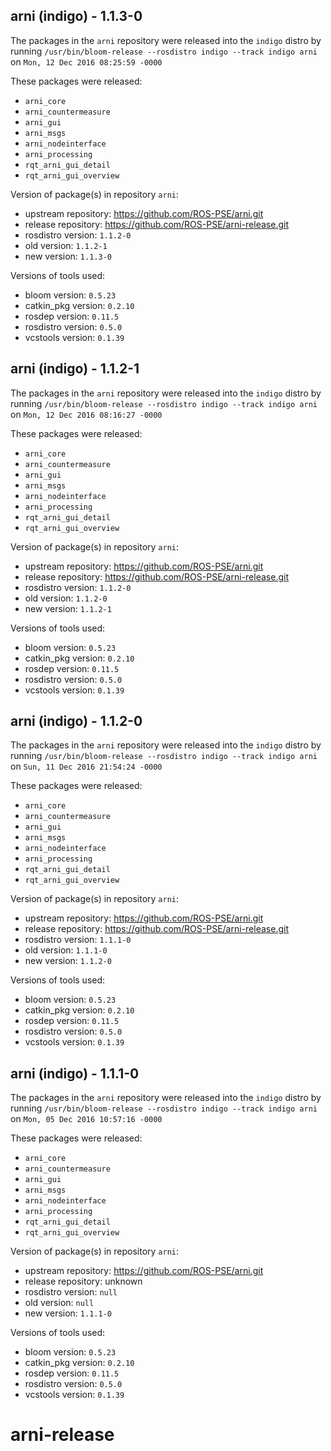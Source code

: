 ## arni (indigo) - 1.1.3-0

The packages in the `arni` repository were released into the `indigo` distro by running `/usr/bin/bloom-release --rosdistro indigo --track indigo arni` on `Mon, 12 Dec 2016 08:25:59 -0000`

These packages were released:
- `arni_core`
- `arni_countermeasure`
- `arni_gui`
- `arni_msgs`
- `arni_nodeinterface`
- `arni_processing`
- `rqt_arni_gui_detail`
- `rqt_arni_gui_overview`

Version of package(s) in repository `arni`:

- upstream repository: https://github.com/ROS-PSE/arni.git
- release repository: https://github.com/ROS-PSE/arni-release.git
- rosdistro version: `1.1.2-0`
- old version: `1.1.2-1`
- new version: `1.1.3-0`

Versions of tools used:

- bloom version: `0.5.23`
- catkin_pkg version: `0.2.10`
- rosdep version: `0.11.5`
- rosdistro version: `0.5.0`
- vcstools version: `0.1.39`


## arni (indigo) - 1.1.2-1

The packages in the `arni` repository were released into the `indigo` distro by running `/usr/bin/bloom-release --rosdistro indigo --track indigo arni` on `Mon, 12 Dec 2016 08:16:27 -0000`

These packages were released:
- `arni_core`
- `arni_countermeasure`
- `arni_gui`
- `arni_msgs`
- `arni_nodeinterface`
- `arni_processing`
- `rqt_arni_gui_detail`
- `rqt_arni_gui_overview`

Version of package(s) in repository `arni`:

- upstream repository: https://github.com/ROS-PSE/arni.git
- release repository: https://github.com/ROS-PSE/arni-release.git
- rosdistro version: `1.1.2-0`
- old version: `1.1.2-0`
- new version: `1.1.2-1`

Versions of tools used:

- bloom version: `0.5.23`
- catkin_pkg version: `0.2.10`
- rosdep version: `0.11.5`
- rosdistro version: `0.5.0`
- vcstools version: `0.1.39`


## arni (indigo) - 1.1.2-0

The packages in the `arni` repository were released into the `indigo` distro by running `/usr/bin/bloom-release --rosdistro indigo --track indigo arni` on `Sun, 11 Dec 2016 21:54:24 -0000`

These packages were released:
- `arni_core`
- `arni_countermeasure`
- `arni_gui`
- `arni_msgs`
- `arni_nodeinterface`
- `arni_processing`
- `rqt_arni_gui_detail`
- `rqt_arni_gui_overview`

Version of package(s) in repository `arni`:

- upstream repository: https://github.com/ROS-PSE/arni.git
- release repository: https://github.com/ROS-PSE/arni-release.git
- rosdistro version: `1.1.1-0`
- old version: `1.1.1-0`
- new version: `1.1.2-0`

Versions of tools used:

- bloom version: `0.5.23`
- catkin_pkg version: `0.2.10`
- rosdep version: `0.11.5`
- rosdistro version: `0.5.0`
- vcstools version: `0.1.39`


## arni (indigo) - 1.1.1-0

The packages in the `arni` repository were released into the `indigo` distro by running `/usr/bin/bloom-release --rosdistro indigo --track indigo arni` on `Mon, 05 Dec 2016 10:57:16 -0000`

These packages were released:
- `arni_core`
- `arni_countermeasure`
- `arni_gui`
- `arni_msgs`
- `arni_nodeinterface`
- `arni_processing`
- `rqt_arni_gui_detail`
- `rqt_arni_gui_overview`

Version of package(s) in repository `arni`:

- upstream repository: https://github.com/ROS-PSE/arni.git
- release repository: unknown
- rosdistro version: `null`
- old version: `null`
- new version: `1.1.1-0`

Versions of tools used:

- bloom version: `0.5.23`
- catkin_pkg version: `0.2.10`
- rosdep version: `0.11.5`
- rosdistro version: `0.5.0`
- vcstools version: `0.1.39`


# arni-release